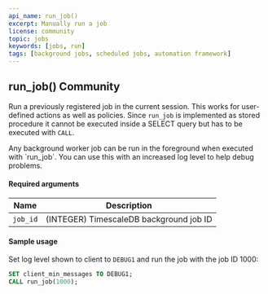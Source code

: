 ```yaml
---
api_name: run_job()
excerpt: Manually run a job
license: community
topic: jobs
keywords: [jobs, run]
tags: [background jobs, scheduled jobs, automation framework]
---
```


## run_job() <tag type="community">Community</tag>

Run a previously registered job in the current session.
This works for user-defined actions as well as policies.
Since `run_job` is implemented as stored procedure it cannot be executed
inside a SELECT query but has to be executed with `CALL`.

<highlight type="tip">
Any background worker job can be run in the foreground when executed with
`run_job`. You can use this with an increased log level to help debug problems.
</highlight>

#### Required arguments

|Name|Description|
|---|---|
|`job_id`| (INTEGER)  TimescaleDB background job ID |

#### Sample usage
Set log level shown to client to `DEBUG1` and run the job with the job ID 1000:
```sql
SET client_min_messages TO DEBUG1;
CALL run_job(1000);
```
